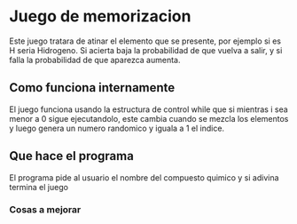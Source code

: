 # Juego de memorizacion

Este juego tratara de atinar el elemento que se presente, por ejemplo si es H seria Hidrogeno.
Si acierta baja la probabilidad de que vuelva a salir, y si falla la probabilidad de que aparezca aumenta.

## Como funciona internamente

El juego funciona usando la estructura de control while que si mientras i sea menor a 0 sigue ejecutandolo, este cambia cuando se mezcla los elementos y luego genera un numero randomico y iguala a 1 el indice.

## Que hace el programa

El programa pide al usuario el nombre del compuesto quimico y si adivina termina el juego

### Cosas a mejorar

